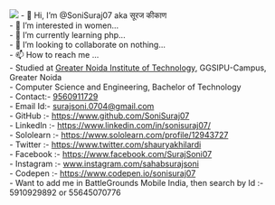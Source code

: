 <img src="./power.gif">
- 👋 Hi, I’m @SoniSuraj07 aka सूरज कीकाण<br>
- 👀 I’m interested in women...<br>
- 🌱 I’m currently learning php...<br>
- 💞️ I’m looking to collaborate on nothing...<br>
- 📫 How to reach me ... <br>
- Studied at <a href="https://gnitipu.in">Greater Noida Institute of Technology</a>, GGSIPU-Campus, Greater Noida<br>
- Computer Science and Engineering, Bachelor of Technology<br>
- Contact:- <a href="tel://919560911729">9560911729</a><br>
- Email Id:- <a href="mailto://surajsoni.0704@gmail.com">surajsoni.0704@gmail.com</a><br>
- GitHub :- <a href="https://www.github.com/SoniSuraj07">https://www.github.com/SoniSuraj07</a><br>
- LinkedIn :- <a href="https://www.linkedin.com/in/sonisuraj07/">https://www.linkedin.com/in/sonisuraj07/</a><br>
- Sololearn :- <a href="https://www.sololearn.com/profile/12943727">https://www.sololearn.com/profile/12943727</a><br>
- Twitter :- <a href="https://www.twitter.com/shauryakhilardi">https://www.twitter.com/shauryakhilardi</a><br>
- Facebook :- <a href="https://www.facebook.com/SurajSoni07">https://www.facebook.com/SurajSoni07</a><br>
- Instagram :- <a href="www.instagram.com/sahabsurajsoni">www.instagram.com/sahabsurajsoni</a><br>
- Codepen :- <a href="https://www.codepen.io/sonisuraj07">https://www.codepen.io/sonisuraj07</a><br>
- Want to add me in BattleGrounds Mobile India, then search by Id :- 5910929892 or 55645070776<br>
<!---
SoniSuraj07/SoniSuraj07 is a ✨ special ✨ repository because its `README.md` (this file) appears on your GitHub profile.
You can click the Preview link to take a look at your changes.
--->
